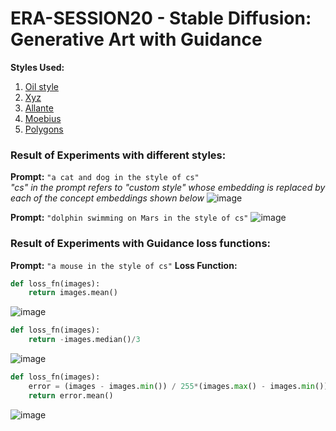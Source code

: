 # ERA-SESSION20 - Stable Diffusion: Generative Art with Guidance

**Styles Used:**
1. [Oil style](https://huggingface.co/sd-concepts-library/oil-style)
2. [Xyz](https://huggingface.co/sd-concepts-library/xyz)
3. [Allante](https://huggingface.co/sd-concepts-library/style-of-marc-allante)
4. [Moebius](https://huggingface.co/sd-concepts-library/moebius)
5. [Polygons](https://huggingface.co/sd-concepts-library/low-poly-hd-logos-icons)

### Result of Experiments with different styles:
**Prompt:** `"a cat and dog in the style of cs"` \
_"cs" in the prompt refers to "custom style" whose embedding is replaced by each of the concept embeddings shown below_
![image](https://github.com/RaviNaik/ERA-SESSION20/assets/23289802/1effe375-6ef4-4adc-be7b-d6311fdaa50d)

**Prompt:** `"dolphin swimming on Mars in the style of cs"`
![image](https://github.com/RaviNaik/ERA-SESSION20/assets/23289802/2cd32248-4233-42c0-97c0-00e1ae8fdc85)

### Result of Experiments with Guidance loss functions:
**Prompt:** `"a mouse in the style of cs"`
**Loss Function:**
```python
def loss_fn(images):
    return images.mean()
```
![image](https://github.com/RaviNaik/ERA-SESSION20/assets/23289802/c9d46e14-44bb-4ea7-88a4-26ef46344fce)

```python
def loss_fn(images):
    return -images.median()/3
```
![image](https://github.com/RaviNaik/ERA-SESSION20/assets/23289802/2649e4f6-3de5-4e54-8f22-3d65874b7b07)

```python
def loss_fn(images):
    error = (images - images.min()) / 255*(images.max() - images.min())
    return error.mean()
```
![image](https://github.com/RaviNaik/ERA-SESSION20/assets/23289802/6399c780-e9b7-42f8-8d90-44c8b40d5265)

